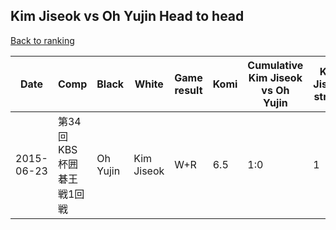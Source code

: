 ## Kim Jiseok vs Oh Yujin Head to head

[Back to ranking](../../index.md)




| **Date** | **Comp** | **Black** | **White** | **Game result** | **Komi** | **Cumulative Kim Jiseok vs Oh Yujin** | **Kim Jiseok streak** | **Oh Yujin streak** | 
| --- | --- | --- | --- | --- | --- | --- | --- | --- |
| 2015-06-23 | 第34回KBS杯囲碁王戦1回戦 | Oh Yujin | Kim Jiseok | W+R | 6.5 | 1:0 | 1 | 0 |




